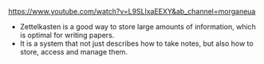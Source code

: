 https://www.youtube.com/watch?v=L9SLlxaEEXY&ab_channel=morganeua

- Zettelkasten is a good way to store large amounts of information, which is optimal for writing papers.
- It is a system that not just describes how to take notes, but also how to store, access and manage them.


